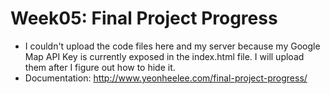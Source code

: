 # Week05: Final Project Progress
* I couldn't upload the code files here and my server because my Google Map API Key is currently exposed in the index.html file. I will upload them after I figure out how to hide it.
* Documentation: http://www.yeonheelee.com/final-project-progress/
